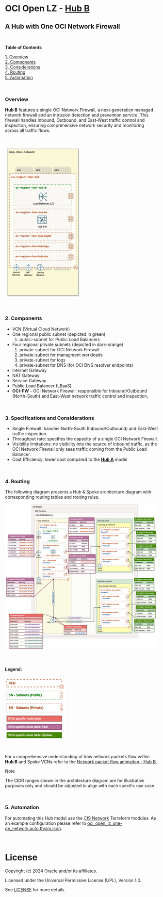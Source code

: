 # OCI Open LZ - [Hub B](#)
## A Hub with One OCI Network Firewall

&nbsp; 

**Table of Contents**

[1. Overview](#1-overview)</br>
[2. Components](#2-components)</br>
[3. Considerations](#3-considerations)</br>
[4. Routing](#4-routing)</br>
[5. Automation](#5-automation)</br>

&nbsp;

### Overview
**Hub B** features a single OCI Network Firewall, a next-generation managed network firewall and an intrusion detection and prevention service. This firewall handles Inbound, Outbound, and East-West traffic control and inspection, ensuring comprehensive network security and monitoring across all traffic flows.


&nbsp; 

<img src="images/hub_b_design.png" width="250" height="value">

&nbsp;

###  2. Components
- VCN (Virtual Cloud Network)
- One regional public subnet (depicted in green)
    1. public-subnet for Public Load Balancers
- Four regional private subnets (depicted in dark-orange)
    1. private-subnet for OCI Network Firewall
    2. private-subnet for managment workloads
    3. private-subnet for logs
    4. private-subnet for DNS (for OCI DNS resolver endpoints)
- Internet Gateway
- NAT Gateway
- Service Gateway
- Public Load Balancer (LBaaS)
- **OCI-FW** - OCI Network Firewall: responsible for Inbound/Outbound (North-South) and East-West network traffic control and inspection.

&nbsp;

### 3. Specifications and Considerations
- Single Firewall: handles North-South (Inbound/Outbound) and East-West traffic inspection.
- Throughput rate: specifies the capacity of a single OCI Network Firewall.
- Visibility limitations: no visibility into the source of Inbound traffic, as the OCI Network Firewall only sees traffic coming from the Public Load Balancer.
- Cost Efficiency: lower cost compared to the **[Hub A](/addons/oci-hub-models/hub_a/readme.md)** model.

&nbsp;

### 4. Routing

The following diagram presents a Hub & Spoke architecture diagram with corresponding routing tables and routing rules.

<img src="images/hub_b_routing.png" width="900" height="value">

&nbsp;

#### Legend:

<img src="images/oci_hub_models_legend.png" width="200" height="value">

&nbsp;

For a comprehensive understanding of how network packets flow within **Hub B** and Spoke VCNs refer to the [Network packet flow animation - Hub B](/addons/oci-hub-models/hub_b/hub-b-packet_flow.md).

> [!NOTE]
> The CIDR ranges shown in the architecture diagram are for illustrative purposes only and should be adjusted to align with each specific use case.

&nbsp;


### 5. Automation

For automating this Hub model use the [CIS Network](https://github.com/oracle-quickstart/terraform-oci-cis-landing-zone-networking) Terraform modules. As an example configuration please refer to [oci_open_lz_one-oe_network.auto.tfvars.json](/one-oe/runtime/one-click/oci_open_lz_one-oe_network.auto.tfvars.json).


&nbsp; 

# License

Copyright (c) 2024 Oracle and/or its affiliates.

Licensed under the Universal Permissive License (UPL), Version 1.0.

See [LICENSE](LICENSE) for more details.
